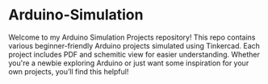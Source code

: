 # Arduino-Simulation
Welcome to my Arduino Simulation Projects repository! This repo contains various beginner-friendly Arduino projects simulated using Tinkercad. Each project includes PDF and schemitic view  for easier understanding. Whether you're a newbie exploring Arduino or just want some inspiration for your own projects, you’ll find this helpful! 
